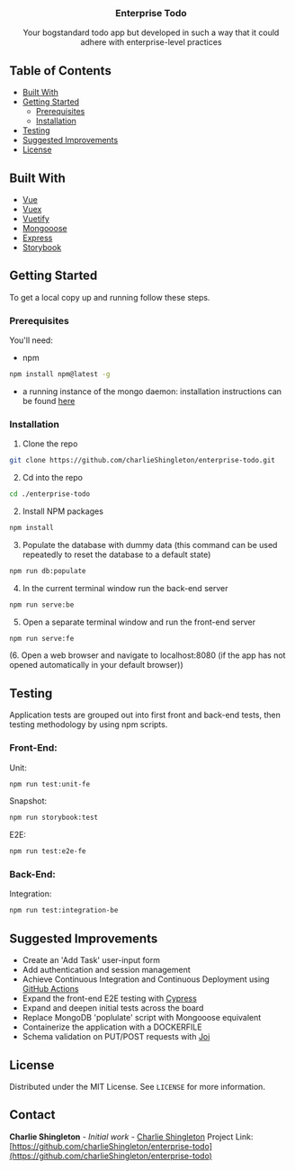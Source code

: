 <!-- PROJECT HEAD -->
<br />
<p align="center">
  <h3 align="center">Enterprise Todo</h3>

  <p align="center">
    Your bogstandard todo app but developed in such a way that it could adhere with enterprise-level practices
  </p>
</p>



<!-- TABLE OF CONTENTS -->
## Table of Contents

* [Built With](#built-with)
* [Getting Started](#getting-started)
  * [Prerequisites](#prerequisites)
  * [Installation](#installation)
* [Testing](#testing)
* [Suggested Improvements](#suggested-improvements)
* [License](#license)

<!-- ABOUT THE PROJECT -->

## Built With

* [Vue](https://vuejs.org/)
* [Vuex](https://vuex.vuejs.org/)
* [Vuetify](https://vuetifyjs.com/en/)
* [Mongooose](https://mongoosejs.com/)
* [Express](https://expressjs.com/)
* [Storybook](https://storybook.js.org/)

<!-- GETTING STARTED -->
## Getting Started

To get a local copy up and running follow these steps.

### Prerequisites

You'll need:
* npm
```sh
npm install npm@latest -g
```
* a running instance of the mongo daemon: installation instructions can be found [here](https://docs.mongodb.com/manual/installation/)

### Installation
 
1. Clone the repo
```sh
git clone https://github.com/charlieShingleton/enterprise-todo.git
```
2. Cd into the repo
```sh
cd ./enterprise-todo
```
2. Install NPM packages
```sh
npm install
```
3. Populate the database with dummy data (this command can be used repeatedly to reset the database to a default state)
```sh
npm run db:populate
```
4. In the current terminal window run the back-end server
```sh
npm run serve:be
```
5. Open a separate terminal window and run the front-end server
```sh
npm run serve:fe
```
(6. Open a web browser and navigate to localhost:8080 (if the app has not opened automatically in your default browser))

## Testing

Application tests are grouped out into first front and back-end tests, then testing methodology by using npm scripts.

### Front-End:

Unit:
```sh
npm run test:unit-fe
```

Snapshot:
```sh
npm run storybook:test
```

E2E:
```sh
npm run test:e2e-fe
```

### Back-End:

Integration:
```sh
npm run test:integration-be
```


<!-- IMPROVEMENTS -->
## Suggested Improvements

* Create an 'Add Task' user-input form
* Add authentication and session management
* Achieve Continuous Integration and Continuous Deployment using [GitHub Actions](https://github.com/features/actions)
* Expand the front-end E2E testing with [Cypress](https://docs.cypress.io/api/api/table-of-contents.html)
* Expand and deepen initial tests across the board
* Replace MongoDB 'poplulate' script with Mongooose equivalent
* Containerize the application with a DOCKERFILE
* Schema validation on PUT/POST requests with [Joi](https://github.com/hapijs/joi) 

<!-- LICENSE -->
## License

Distributed under the MIT License. See `LICENSE` for more information.

<!-- CONTACT -->
## Contact

**Charlie Shingleton** - *Initial work* - [Charlie Shingleton](https://github.com/charlieShingleton)
Project Link: [https://github.com/charlieShingleton/enterprise-todo](https://github.com/charlieShingleton/enterprise-todo)
